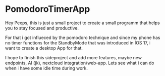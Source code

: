 # PomodoroTimerApp

Hey Peeps, this is just a small project to create a small programm that helps you to stay focused and productive.

For that i got influeced by the pomodoro technique and since my phone has no timer functions for the StandbyMode that was introduced in IOS 17, i want to create a desktop App for that.

I hope to finish this sideproject and add more features, maybe new endpoints, AI (jk), nextcloud integration/web-app. Lets see what i can do when i have some idle time during work.
